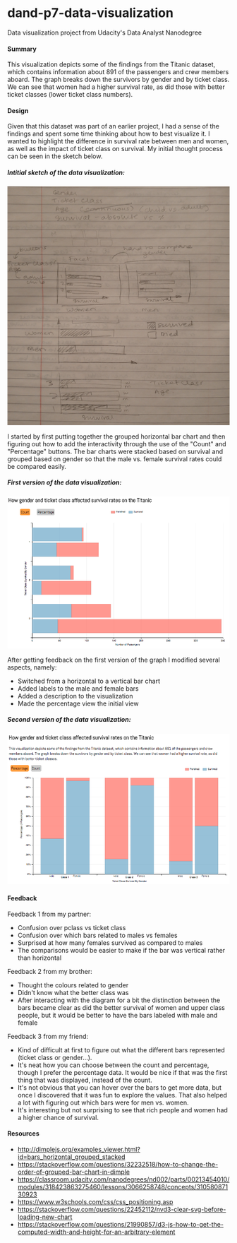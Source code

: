 # dand-p7-data-visualization
Data visualization project from Udacity's Data Analyst Nanodegree

<h4>Summary</h4>

This visualization depicts some of the findings from the Titanic dataset, which contains information about 891 of the passengers and crew members aboard. The graph breaks down the survivors by gender and by ticket class. We can see that women had a higher survival rate, as did those with better ticket classes (lower ticket class numbers).

<h4>Design</h4>

Given that this dataset was part of an earlier project, I had a sense of the findings and spent some time thinking about how to best visualize it. I wanted to highlight the difference in survival rate between men and women, as well as the impact of ticket class on survival. My initial thought process can be seen in the sketch below.

<h5>Intitial sketch of the data visualization:</h5>

![Sketch](sketch.png)


I started by first putting together the grouped horizontal bar chart and then figuring out how to add the interactivity through the use of the "Count" and "Percentage" buttons. The bar charts were stacked based on survival and grouped based on gender so that the male vs. female survival rates could be compared easily.

<h5>First version of the data visualization:</h5>

![v1](p7_v1.png)


After getting feedback on the first version of the graph I modified several aspects, namely:
- Switched from a horizontal to a vertical bar chart
- Added labels to the male and female bars
- Added a description to the visualization
- Made the percentage view the initial view

<h5>Second version of the data visualization:</h5>

![v2](p7_v2.png)


<h4>Feedback</h4>

Feedback 1 from my partner:
- Confusion over pclass vs ticket class
- Confusion over which bars related to males vs females
- Surprised at how many females survived as compared to males
- The comparisons would be easier to make if the bar was vertical rather than horizontal

Feedback 2 from my brother:
- Thought the colours related to gender
- Didn't know what the better class was
- After interacting with the diagram for a bit the distinction between the bars became clear as did the better survival of women and upper class people, but it would be better to have the bars labeled with male and female

Feedback 3 from my friend:
- Kind of difficult at first to figure out what the different bars represented (ticket class or gender...).
- It's neat how you can choose between the count and percentage, though I prefer the percentage data. It would be nice if that was the first thing that was displayed, instead of the count.
- It's not obvious that you can hover over the bars to get more data, but once I discovered that it was fun to explore the values. That also helped a lot with figuring out which bars were for men vs. women.
- It's interesting but not surprising to see that rich people and women had a higher chance of survival.

<h4>Resources</h4>

- http://dimplejs.org/examples_viewer.html?id=bars_horizontal_grouped_stacked
- https://stackoverflow.com/questions/32232518/how-to-change-the-order-of-grouped-bar-chart-in-dimple
- https://classroom.udacity.com/nanodegrees/nd002/parts/00213454010/modules/318423863275460/lessons/3066258748/concepts/31058087130923
- https://www.w3schools.com/css/css_positioning.asp
- https://stackoverflow.com/questions/22452112/nvd3-clear-svg-before-loading-new-chart
- https://stackoverflow.com/questions/21990857/d3-js-how-to-get-the-computed-width-and-height-for-an-arbitrary-element

